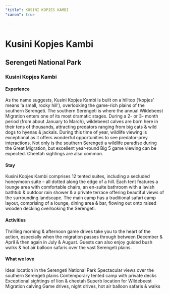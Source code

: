 ```yaml
---
"title": KUSINI KOPJES KAMBI
"canon": true

---
```


# Kusini Kopjes Kambi
## Serengeti National Park
### Kusini Kopjes Kambi

#### Experience
As the name suggests, Kusini Kopjes Kambi is built on a hilltop (‘kopjes’ means ‘a small, rocky hill’), overlooking the game-rich plains of the southern Serengeti.
The southern Serengeti is where the annual Wildebeest Migration enters one of its most dramatic stages.  During a 2- or 3- month period (from about January to March), wildebeest calves are born here in their tens of thousands, attracting predators ranging from big cats &amp; wild dogs to hyenas &amp; jackals.
During this time of year, wildlife viewing is exceptional as it offers wonderful opportunities to see predator-prey interactions.
Not only is the southern Serengeti a wildlife paradise during the Great Migration, but excellent year-round Big 5 game viewing can be expected.  Cheetah sightings are also common.

#### Stay
Kusini Kopjes Kambi comprises 12 tented suites, including a secluded honeymoon suite – all dotted along the edge of a hill.
Each tent features a lounge area with comfortable chairs, an en-suite bathroom with a lavish bathtub &amp; outdoor rain shower &amp; a private terrace offering beautiful views of the surrounding landscape.
The main camp has a traditional safari camp layout, comprising of a lounge, dining area &amp; bar, flowing out onto raised wooden decking overlooking the Serengeti.

#### Activities
Thrilling morning &amp; afternoon game drives take you to the heart of the action, especially when the migration passes through between December &amp; April &amp; then again in July &amp; August.
Guests can also enjoy guided bush walks &amp; hot air balloon safaris over the vast Serengeti plains.


#### What we love
Ideal location in the Serengeti National Park
Spectacular views over the southern Serengeti plains
Contemporary tented camp with private decks 
Exceptional sightings of lion &amp; cheetah
Superb location for Wildebeest Migration calving
Game drives, night drives, hot air balloon safaris &amp; walks